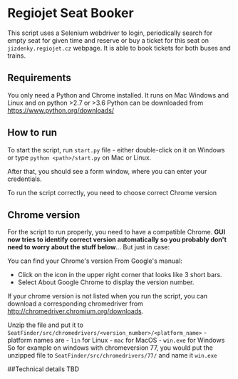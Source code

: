 # Regiojet Seat Booker

This script uses a Selenium webdriver to login, periodically search for empty seat for given time and reserve or buy a ticket for this seat on 
`jizdenky.regiojet.cz` webpage. It is able to book tickets for both buses and trains.

## Requirements

You only need a Python and Chrome installed. It runs on Mac Windows and Linux and on python >2.7 or >3.6
Python can be downloaded from https://www.python.org/downloads/

## How to run
To start the script, run `start.py` file - either double-click on it on Windows or type `python <path>/start.py` 
on Mac or Linux.

After that, you should see a form window, where you can enter your credentials.

To run the script correctly, you need to choose correct Chrome version

## Chrome version
For the script to run properly, you need to have a compatible Chrome. 
**GUI now tries to identify correct version automatically so you probably don't need to worry about the stuff below**... But just in case:

You can find your Chrome's version
From Google's manual:
- Click on the icon in the upper right corner that looks like 3 short bars.
- Select About Google Chrome to display the version number.


If your chrome version is not listed when you run the script, you can download a corresponding chromedriver from 
http://chromedriver.chromium.org/downloads.

Unzip the file and put it to `SeatFinder/src/chromedrivers/<version_number>/<platform_name>` - platform names are 
    - `lin` for Linux
    - `mac` for MacOS
    - `win.exe` for Windows
So for example on windows with chromeversion 77, you would put the unzipped file to 
`SeatFinder/src/chromedrivers/77/` and name it `win.exe`

##Technical details
TBD
